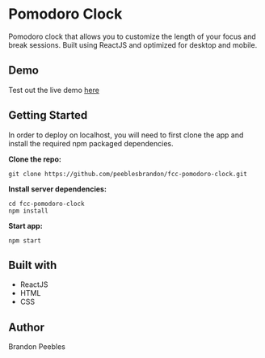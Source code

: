 # Pomodoro Clock
Pomodoro clock that allows you to customize the length of your focus and break sessions. Built using ReactJS and optimized for desktop and mobile.

## Demo  
Test out the live demo [here](https://peeblesbrandon.github.io/fcc-pomodoro-clock/)

## Getting Started
In order to deploy on localhost, you will need to first clone the app and install the required npm packaged dependencies.  

**Clone the repo:**  
```
git clone https://github.com/peeblesbrandon/fcc-pomodoro-clock.git
```  

**Install server dependencies:**  
```
cd fcc-pomodoro-clock
npm install
```  
**Start app:**  
```
npm start
```  

## Built with
* ReactJS
* HTML
* CSS

## Author
Brandon Peebles

